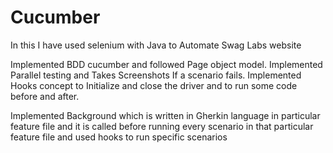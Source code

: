 # Cucumber

In this I have used selenium with Java to Automate Swag Labs website

Implemented BDD cucumber and followed Page object model.
Implemented Parallel testing and Takes Screenshots If a scenario fails.
Implemented Hooks concept to Initialize and close the driver and to run some code before and after.

Implemented Background which is written in Gherkin language in particular feature file and it is called before running every scenario in that particular feature file and used hooks to run specific scenarios 
